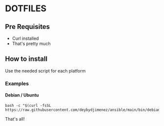 # DOTFILES

## Pre Requisites

- Curl installed
- That's pretty much

## How to install

Use the needed script for each platform

### Examples

#### Debian / Ubuntu

```
bash -c "$(curl -fsSL https://raw.githubusercontent.com/deybydjimenez/ansible/main/bin/debian)"
```


That's all!
